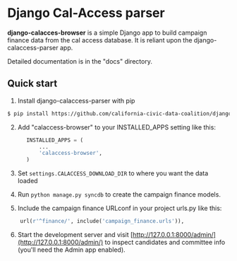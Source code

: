 # Django Cal-Access parser

**django-calacces-browser** is a simple Django app to build campaign finance data from the cal access database. It is reliant upon the django-calaccess-parser app.

Detailed documentation is in the "docs" directory.

## Quick start
1. Install django-calaccess-parser with pip
```bash
$ pip install https://github.com/california-civic-data-coalition/django-calaccess-parser/archive/0.1-alpha.tar.gz
```

2. Add "calaccess-browser" to your INSTALLED_APPS setting like this:
```python
      INSTALLED_APPS = (
          ...
          'calaccess-browser',
      )
```
3. Set `settings.CALACCESS_DOWNLOAD_DIR` to where you want the data loaded

4. Run `python manage.py syncdb` to create the campaign finance models.

5. Include the campaign finance URLconf in your project urls.py like this:
```python
    url(r'^finance/', include('campaign_finance.urls')),
```
6. Start the development server and visit [http://127.0.0.1:8000/admin/](http://127.0.0.1:8000/admin/)
   to inspect candidates and committee info (you'll need the Admin app enabled).
